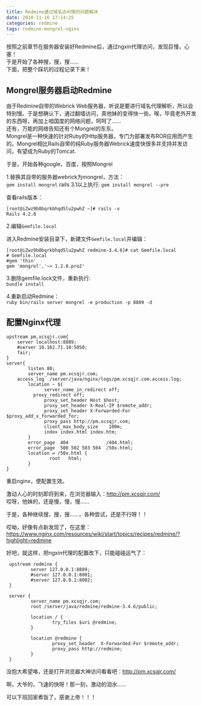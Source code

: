 ```yaml
---
title: Redmine通过域名访问慢的问题解决
date: 2018-11-16 17:14:25
categories: redmine
tags: redmine-mongrel-nginx
---
```


按照之前章节在服务器安装好Redmine后，通过ngxin代理访问，发现巨慢，心塞！  
于是开始了各种搜，搜，搜……  
下面，把整个踩坑的过程记录下来！    

## Mongrel服务器启动Redmine
由于Redmine自带的Webrick Web服务器，听说是要进行域名代理解析，所以会特别慢。于是想确认下，通过翻墙访问，真他妹的变得快一些。唉，毕竟老外开发的东西呀，再加上咱国度的网络问题，呵呵了……   
还有，万能的网络告知还有个Mongrel的东东。    
Mongrel是一种快速的针对Ruby的Http服务器，专门为部署发布ROR应用而产生的。Mongrel相比Rails自带的纯Ruby服务器Webrick速度快很多并支持并发访问，有望成为Ruby的Tomcat.  

于是，开始各种google，百度，按照Mongrel

1.替换其自带的服务器webrick为mongrel，方法：  
`gem install mongrel`
rails 3.1以上执行:
`gem install mongrel --pre`

查看rails版本：
    
    [root@iZwz9b0bqrkbhqd5lu2pwhZ ~]# rails -v
    Rails 4.2.8

2.编辑`Gemfile.local`

进入Redmine安装目录下，新建文件`Gemfile.local`并编辑：

    [root@iZwz9b0bqrkbhqd5lu2pwhZ redmine-3.4.6]# cat Gemfile.local 
    # Gemfile.local 
    #gem 'thin'
    gem 'mongrel','~> 1.2.0.pre2'
    
3.删除gemfile.lock文件，重新执行:    
`bundle install`

4.重新启动Redmine：  
`ruby bin/rails server mongrel -e production -p 8889 -d`

## 配置Nginx代理

    upstream pm.xcsqjr.com{
        server localhost:8889;
        #server 10.162.71.10:5050;
        fair;
    }  
    server{
            listen 80;
            server_name pm.xcsqjr.com;
    	access_log  /server/java/nginx/logs/pm.xcsqjr.com.access.log;
            location ~ ${
                  server_name_in_redirect off;
    	      proxy_redirect off;
                  proxy_set_header Host $host;
                  proxy_set_header X-Real-IP $remote_addr;
                  proxy_set_header X-Forwarded-For $proxy_add_x_forwarded_for;
                  proxy_pass http://pm.xcsqjr.com;
                  client_max_body_size    100m;
                  index index.html index.htm;
            }
            error_page  404              /404.html;
            error_page  500 502 503 504  /50x.html;
            location = /50x.html {
                    root   html;
            }
    }
    
重启nginx，使配置生效。

激动人心的时刻即将到来，在浏览器输入：http://pm.xcsqjr.com/    
哎呀，他妹的，还是慢，慢，慢……    

于是，各种继续搜，搜，搜……，各种尝试，还是不行呀！！
 
哎呦，好像有点新发现了，在这里：    
https://www.nginx.com/resources/wiki/start/topics/recipes/redmine/?highlight=redmine    

好吧，就这样，把ngxin代理的配置改下，只能碰碰运气了：   

     upstream redmine {
             server 127.0.0.1:8889;
             #server 127.0.0.1:8001;
             #server 127.0.0.1:8002;
     }
     
     server {
             server_name pm.xcsqjr.com;
             root /server/java/redmine/redmine-3.4.6/public;
     
             location / {
                     try_files $uri @redmine;
             }
     
             location @redmine {
                     proxy_set_header  X-Forwarded-For $remote_addr;
                     proxy_pass http://redmine;
             }
     }

没抱大希望咯，还是打开浏览器大神访问看看吧：http://pm.xcsqjr.com/     

啊，大爷的，飞速的快呀！那一刻，激动的泪水……

可以下班回家煮饭了，感谢上帝！！！